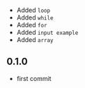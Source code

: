 
- Added `loop`
- Added `while`
- Added `for`
- Added `input example`
- Added `array`

## 0.1.0
- first commit 